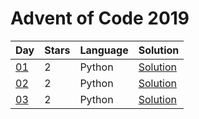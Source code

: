 # Advent of Code 2019

| Day | Stars | Language | Solution |
| --- | ----- | -------- | -------- |
| [01](https://adventofcode.com/2019/day/01) | 2 | Python | [Solution](./01) |
| [02](https://adventofcode.com/2019/day/02) | 2 | Python | [Solution](./02) |
| [03](https://adventofcode.com/2019/day/03) | 2 | Python | [Solution](./03) |
